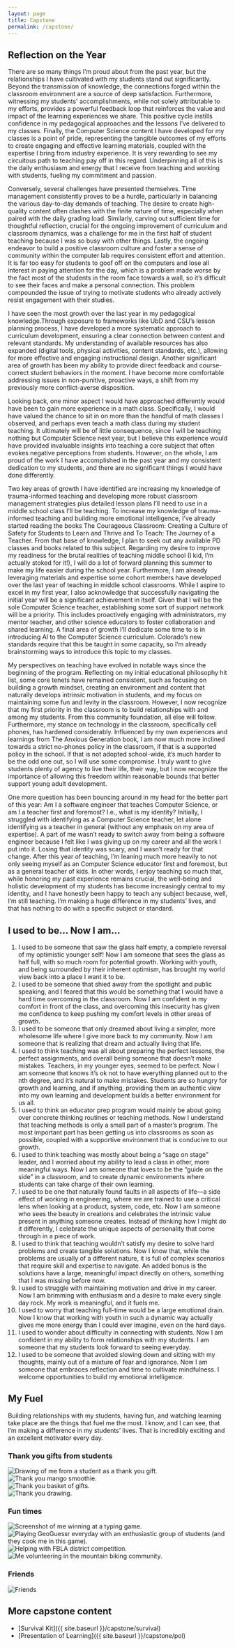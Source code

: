 ```yaml
---
layout: page
title: Capstone
permalink: /capstone/
---
```


## Reflection on the Year

There are so many things I’m proud about from the past year, but the relationships I have cultivated with my students stand out significantly. Beyond the transmission of knowledge, the connections forged within the classroom environment are a source of deep satisfaction. Furthermore, witnessing my students' accomplishments, while not solely attributable to my efforts, provides a powerful feedback loop that reinforces the value and impact of the learning experiences we share. This positive cycle instills confidence in my pedagogical approaches and the lessons I’ve delivered to my classes. Finally, the Computer Science content I have developed for my classes is a point of pride, representing the tangible outcomes of my efforts to create engaging and effective learning materials, coupled with the expertise I bring from industry experience. It is very rewarding to see my circuitous path to teaching pay off in this regard. Underpinning all of this is the daily enthusiasm and energy that I receive from teaching and working with students, fueling my commitment and passion.

Conversely, several challenges have presented themselves. Time management consistently proves to be a hurdle, particularly in balancing the various day-to-day demands of teaching. The desire to create high-quality content often clashes with the finite nature of time, especially when paired with the daily grading load. Similarly, carving out sufficient time for thoughtful reflection, crucial for the ongoing improvement of curriculum and classroom dynamics, was a challenge for me in the first half of student teaching because I was so busy with other things. Lastly, the ongoing endeavor to build a positive classroom culture and foster a sense of community within the computer lab requires consistent effort and attention. It is far too easy for students to goof off on the computers and lose all interest in paying attention for the day, which is a problem made worse by the fact most of the students in the room face towards a wall, so it’s difficult to see their faces and make a personal connection. This problem compounded the issue of trying to motivate students who already actively resist engagement with their studies.

I have seen the most growth over the last year in my pedagogical knowledge.Through exposure to frameworks like UbD and CSU’s lesson planning process, I have developed a more systematic approach to curriculum development, ensuring a clear connection between content and relevant standards. My understanding of available resources has also expanded (digital tools, physical activities, content standards, etc.), allowing for more effective and engaging instructional design. Another significant area of growth has been my ability to provide direct feedback and course-correct student behaviors in the moment. I have become more comfortable addressing issues in non-punitive, proactive ways, a shift from my previously more conflict-averse disposition.

Looking back, one minor aspect I would have approached differently would have been to gain more experience in a math class. Specifically, I would have valued the chance to sit in on more than the handful of math classes I observed, and perhaps even teach a math class during my student teaching. It ultimately will be of little consequence, since I will be teaching nothing but Computer Science next year, but I believe this experience would have provided invaluable insights into teaching a core subject that often evokes negative perceptions from students. However, on the whole, I am proud of the work I have accomplished in the past year and my consistent dedication to my students, and there are no significant things I would have done differently.

Two key areas of growth I have identified are increasing my knowledge of trauma-informed teaching and developing more robust classroom management strategies plus detailed lesson plans I’ll need to use in a middle school class I’ll be teaching. To increase my knowledge of trauma-informed teaching and building more emotional intelligence, I’ve already started reading the books The Courageous Classroom: Creating a Culture of Safety for Students to Learn and Thrive and To Teach: The Journey of a Teacher. From that base of knowledge, I plan to seek out any available PD classes and books related to this subject. Regarding my desire to improve my readiness for the brutal realities of teaching middle school (I kid, I’m actually stoked for it!), I will do a lot of forward planning this summer to make my life easier during the school year. Furthermore, I am already leveraging materials and expertise some cohort members have developed over the last year of teaching in middle school classrooms. While I aspire to excel in my first year, I also acknowledge that successfully navigating the initial year will be a significant achievement in itself. Given that I will be the sole Computer Science teacher, establishing some sort of support network will be a priority. This includes proactively engaging with administrators, my mentor teacher, and other science educators to foster collaboration and shared learning. A final area of growth I’ll dedicate some time to is in introducing AI to the Computer Science curriculum. Colorado’s new standards require that this be taught in some capacity, so I’m already brainstorming ways to introduce this topic to my classes.

My perspectives on teaching have evolved in notable ways since the beginning of the program. Reflecting on my initial educational philosophy hit list, some core tenets have remained consistent, such as focusing on building a growth mindset, creating an environment and content that naturally develops intrinsic motivation in students, and my focus on maintaining some fun and levity in the classroom. However, I now recognize that my first priority in the classroom is to build relationships with and among my students. From this community foundation, all else will follow. Furthermore, my stance on technology in the classroom, specifically cell phones, has hardened considerably. Influenced by my own experiences and learnings from The Anxious Generation book, I am now much more inclined towards a strict no-phones policy in the classroom, if that is a supported policy in the school. If that is not adopted school-wide, it’s much harder to be the odd one out, so I will use some compromise. I truly want to give students plenty of agency to live their life, their way, but I now recognize the importance of allowing this freedom within reasonable bounds that better support young adult development.

One more question has been bouncing around in my head for the better part of this year: Am I a software engineer that teaches Computer Science, or am I a teacher first and foremost? I.e., what is my identity? Initially, I struggled with identifying as a Computer Science teacher, let alone identifying as a teacher in general (without any emphasis on my area of expertise). A part of me wasn’t ready to switch away from being a software engineer because I felt like I was giving up on my career and all the work I put into it. Losing that identity was scary, and I wasn’t ready for that change. After this year of teaching, I’m leaning much more heavily to not only seeing myself as an Computer Science educator first and foremost, but as a general teacher of kids. In other words, I enjoy teaching so much that, while honoring my past experience remains crucial, the well-being and holistic development of my students has become increasingly central to my identity, and I have honestly been happy to teach any subject because, well, I’m still teaching. I’m making a huge difference in my students’ lives, and that has nothing to do with a specific subject or standard.

## I used to be… Now I am…

1. I used to be someone that saw the glass half empty, a complete reversal of my optimistic younger self! Now I am someone that sees the glass as half full, with so much room for potential growth. Working with youth, and being surrounded by their inherent optimism, has brought my world view back into a place I want it to be.
1. I used to be someone that shied away from the spotlight and public speaking, and I feared that this would be something that I would have a hard time overcoming in the classroom. Now I am confident in my comfort in front of the class, and overcoming this insecurity has given me confidence to keep pushing my comfort levels in other areas of growth.
1. I used to be someone that only dreamed about living a simpler, more wholesome life where I give more back to my community. Now I am someone that is realizing that dream and actually living that life.
1. I used to think teaching was all about preparing the perfect lessons, the perfect assignments, and overall being someone that doesn’t make mistakes. Teachers, in my younger eyes, seemed to be perfect. Now I am someone that knows it’s ok not to have everything planned out to the nth degree, and it’s natural to make mistakes. Students are so hungry for growth and learning, and if anything, providing them an authentic view into my own learning and development builds a better environment for us all.
1. I used to think an educator prep program would mainly be about going over concrete thinking routines or teaching methods. Now I understand that teaching methods is only a small part of a master’s program. The most important part has been getting us into classrooms as soon as possible, coupled with a supportive environment that is conducive to our growth.
1. I used to think teaching was mostly about being a “sage on stage” leader, and I worried about my ability to lead a class in other, more meaningful ways. Now I am someone that loves to be the “guide on the side” in a classroom, and to create dynamic environments where students can take charge of their own learning.
1. I used to be one that naturally found faults in all aspects of life—a side effect of working in engineering, where we are trained to use a critical lens when looking at a product, system, code, etc. Now I am someone who sees the beauty in creations and celebrates the intrinsic value present in anything someone creates. Instead of thinking how I might do it differently, I celebrate the unique aspects of personality that come through in a piece of work.
1. I used to think that teaching wouldn’t satisfy my desire to solve hard problems and create tangible solutions. Now I know that, while the problems are usually of a different nature, it is full of complex scenarios that require skill and expertise to navigate. An added bonus is the solutions have a large, meaningful impact directly on others, something that I was missing before now.
1. I used to struggle with maintaining motivation and drive in my career. Now I am brimming with enthusiasm and a desire to make every single day rock. My work is meaningful, and it fuels me.
1. I used to worry that teaching full-time would be a large emotional drain. Now I know that working with youth in such a dynamic way actually gives me more energy than I could ever imagine, even on the hard days.
1. I used to wonder about difficulty in connecting with students. Now I am confident in my ability to form relationships with my students. I am someone that my students look forward to seeing everyday.
1. I used to be someone that avoided slowing down and sitting with my thoughts, mainly out of a mixture of fear and ignorance. Now I am someone that embraces reflection and time to cultivate mindfulness. I welcome opportunities to build my emotional intelligence.

## My Fuel

Building relationships with my students, having fun, and watching learning take place are the things that fuel me the most. I know, and I can see, that I’m making a difference in my students’ lives. That is incredibly exciting and an excellent motivator every day.

### Thank you gifts from students
<img src="{{ site.baseurl }}/images/teacher-me.png" alt="Drawing of me from a student as a thank you gift.">
<br>
<img src="{{ site.baseurl }}/images/thank-you-shake.png" alt="Thank you mango smoothie.">
<br>
<img src="{{ site.baseurl }}/images/thank-you-basket.png" alt="Thank you basket of gifts.">
<br>
<img src="{{ site.baseurl }}/images/feet-drawing.png" alt="Thank you drawing.">
<br>

### Fun times
<img src="{{ site.baseurl }}/images/nitro-type.png" alt="Screenshot of me winning at a typing game.">
<br>
<img src="{{ site.baseurl }}/images/geoguessr.png" alt="Playing GeoGuessr everyday with an enthusiastic group of students (and they cook me in this game).">
<br>
<img src="{{ site.baseurl }}/images/fbla-me-lynne.jpeg" alt="Helping with FBLA district competition.">
<br>
<img src="{{ site.baseurl }}/images/sendtown.jpg" alt="Me volunteering in the mountain biking community.">
<br>

### Friends
<img src="{{ site.baseurl }}/images/amigos.jpeg" alt="Friends">
<br>

## More capstone content

- [Survival Kit]({{ site.baseurl }}/capstone/survival)
- [Presentation of Learning]({{ site.baseurl }}/capstone/pol)
